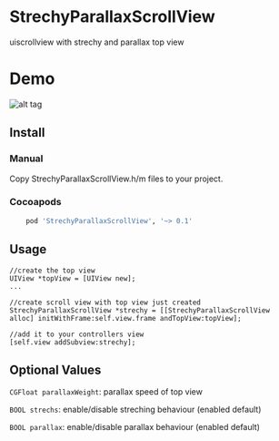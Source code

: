 StrechyParallaxScrollView
=========================

uiscrollview with strechy and parallax top view


Demo
====

![alt tag](https://raw.githubusercontent.com/cemolcay/StrechyParallaxScrollView/master/StrechyParallaxScrollView/demo.gif)


Install
-------

### Manual

Copy StrechyParallaxScrollView.h/m files to your project.

### Cocoapods

``` ruby
	pod 'StrechyParallaxScrollView', '~> 0.1'
```

Usage
-----


    //create the top view
    UIView *topView = [UIView new];
    ...
    
    //create scroll view with top view just created
    StrechyParallaxScrollView *strechy = [[StrechyParallaxScrollView alloc] initWithFrame:self.view.frame andTopView:topView];
    
    //add it to your controllers view
    [self.view addSubview:strechy];
    


Optional Values
---------------
`CGFloat parallaxWeight`: parallax speed of top view

`BOOL strechs`: enable/disable streching behaviour (enabled default)

`BOOL parallax`: enable/disable parallax behaviour (enabled default)
